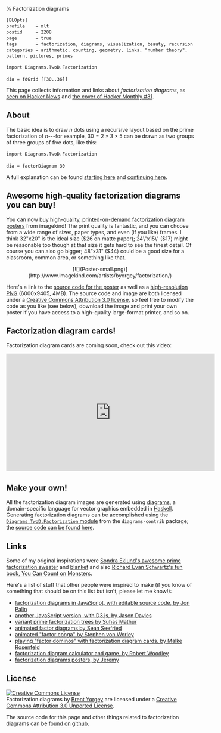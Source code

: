 % Factorization diagrams

    [BLOpts]
    profile    = mlt
    postid     = 2208
    page       = true
    tags       = factorization, diagrams, visualization, beauty, recursion
    categories = arithmetic, counting, geometry, links, "number theory", pattern, pictures, primes

```{.dia width='400'}
import Diagrams.TwoD.Factorization

dia = fdGrid [[30..36]]
```

This page collects information and links about *factorization
diagrams*, as
[seen on Hacker News](https://news.ycombinator.com/item?id=4620071)
and
[the cover of Hacker Monthly #31](http://hackermonthly.com/issue-31.html).

About
-----

The basic idea is to draw $n$ dots using a recursive layout based on
the prime factorization of $n$---for example, $30 = 2 \times 3 \times
5$ can be drawn as two groups of three groups of five dots, like this:

```{.dia width='200' height='200'}
import Diagrams.TwoD.Factorization

dia = factorDiagram 30
```

A full explanation can be found
[starting here](http://mathlesstraveled.com/2012/10/05/factorization-diagrams/)
and
[continuing here](http://mathlesstraveled.com/2012/11/05/more-factorization-diagrams/).

Awesome high-quality factorization diagrams you can buy!
--------------------------------------------------------

You can now
[buy high-quality, printed-on-demand factorization diagram posters](http://www.imagekind.com/artists/byorgey/factorization/)
from imagekind!  The print quality is fantastic, and you can choose
from a wide range of sizes, paper types, and even (if you like)
frames.  I think 32\"x20\" is the ideal size ($26 on matte paper);
24\"x15\" ($17) might
be reasonable too though at that size it gets hard to see the finest
detail.  Of course you can also go bigger; 48\"x31\" ($44) could be a good
size for a classroom, common area, or something like that.

 <div style="text-align: center;">
[![](Poster-small.png)](http://www.imagekind.com/artists/byorgey/factorization/)
 </div>

Here's a link to the
[source code for the poster](https://github.com/byorgey/factorization-diagrams/blob/master/poster/Poster.hs)
as well as a
[high-resolution PNG](https://github.com/byorgey/factorization-diagrams/blob/master/poster/Poster-nogrid.png)
(6000x9405, 4MB).  The source code and image are both licensed under a
[Creative Commons Attribution 3.0 license](http://creativecommons.org/licenses/by/3.0/),
so feel free to modify the code as you like (see below), download the
image and print your own poster if you have access to a high-quality
large-format printer, and so on.

Factorization diagram cards!
----------------------------

Factorization diagram cards are coming soon, check out this video:

 <iframe width="560" height="315" src="https://www.youtube.com/embed/2wVa2DsA-nI" frameborder="0" allowfullscreen></iframe>

Make your own!
--------------

All the factorization diagram images are generated using
[diagrams](http://projects.haskell.org/diagrams), a domain-specific
language for vector graphics embedded in
[Haskell](http://www.haskell.org/haskellwiki/Haskell).  Generating
factorization diagrams can be accomplished using the
[`Diagrams.TwoD.Factorization` module](http://hackage.haskell.org/packages/archive/diagrams-contrib/latest/doc/html/Diagrams-TwoD-Factorization.html)
from the `diagrams-contrib` package; the
[source code can be found here](https://github.com/diagrams/diagrams-contrib/blob/master/src/Diagrams/TwoD/Factorization.hs).

Links
-----

Some of my original inspirations were
[Sondra Eklund's awesome prime factorization sweater](http://sonderbooks.com/blog/?p=843)
and [blanket](http://sonderbooks.com/blog/?cat=206) and also
[Richard Evan Schwartz's fun book, You Can Count on Monsters](http://www.amazon.com/Count-Monsters-Richard-Evan-Schwartz/dp/1568815786).

Here's a list of stuff that other people were inspired to make (if you
know of something that should be on this list but isn't, please let me know!):

* [factorization diagrams in JavaScript, with editable source code, by Jon Palin](http://jsfiddle.net/FEKX2/3/)
* [another JavaScript version, with D3.js, by Jason Davies](http://www.jasondavies.com/factorisation-diagrams/)
* [variant prime factorization trees by Suhas Mathur](http://thebayesianobserver.wordpress.com/2012/10/07/factor-diagrams/)
* [animated factor diagrams by Sean Seefried](http://seanseefried.com/factor-diagrams/)
* [animated "factor conga" by Stephen von Worley](http://www.datapointed.net/visualizations/math/factorization/animated-diagrams/)
* [playing "factor dominos" with factorization diagram cards, by Malke Rosenfeld](http://mathinyourfeet.blogspot.com/2012/11/new-math-game-factor-dominoes.html)
* [factorization diagram calculator and game, by Robert Woodley](http://rwoodley.org/?p=492)
* [factorization diagrams posters, by Jeremy](http://members.peak.org/~jeremy/factordiagrams/)

License
-------

 <a rel="license" href="http://creativecommons.org/licenses/by/3.0/deed.en_US"><img alt="Creative Commons License" style="border-width:0" src="http://i.creativecommons.org/l/by/3.0/88x31.png" /></a><br /><span xmlns:dct="http://purl.org/dc/terms/" property="dct:title">Factorization diagrams</span> by <a xmlns:cc="http://creativecommons.org/ns#" href="http://www.mathlesstraveled.com/factorization" property="cc:attributionName" rel="cc:attributionURL">Brent Yorgey</a> are licensed under a <a rel="license" href="http://creativecommons.org/licenses/by/3.0/deed.en_US">Creative Commons Attribution 3.0 Unported License</a>.

The source code for this page and other things related to
factorization diagrams can be
[found on github](http://github.com/byorgey/factorization-diagrams).
